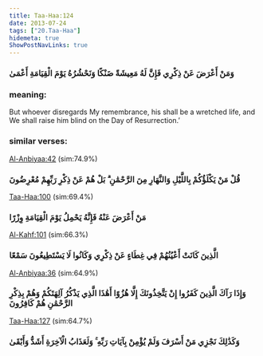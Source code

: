 ```yaml
---
title: Taa-Haa:124
date: 2013-07-24
tags: ["20.Taa-Haa"]
hidemeta: true 
ShowPostNavLinks: true 
---
```

### وَمَنْ أَعْرَضَ عَنْ ذِكْرِي فَإِنَّ لَهُ مَعِيشَةً ضَنْكًا وَنَحْشُرُهُ يَوْمَ الْقِيَامَةِ أَعْمَىٰ
### meaning: 
But whoever disregards My remembrance, his shall be a wretched life, and We shall raise him blind on the Day of Resurrection.’
### similar verses: 

[Al-Anbiyaa:42](/21/42) (sim:74.9%)

### قُلْ مَنْ يَكْلَؤُكُمْ بِاللَّيْلِ وَالنَّهَارِ مِنَ الرَّحْمَٰنِ ۗ بَلْ هُمْ عَنْ ذِكْرِ رَبِّهِمْ مُعْرِضُونَ

[Taa-Haa:100](/20/100) (sim:69.4%)

### مَنْ أَعْرَضَ عَنْهُ فَإِنَّهُ يَحْمِلُ يَوْمَ الْقِيَامَةِ وِزْرًا

[Al-Kahf:101](/18/101) (sim:66.3%)

### الَّذِينَ كَانَتْ أَعْيُنُهُمْ فِي غِطَاءٍ عَنْ ذِكْرِي وَكَانُوا لَا يَسْتَطِيعُونَ سَمْعًا

[Al-Anbiyaa:36](/21/36) (sim:64.9%)

### وَإِذَا رَآكَ الَّذِينَ كَفَرُوا إِنْ يَتَّخِذُونَكَ إِلَّا هُزُوًا أَهَٰذَا الَّذِي يَذْكُرُ آلِهَتَكُمْ وَهُمْ بِذِكْرِ الرَّحْمَٰنِ هُمْ كَافِرُونَ

[Taa-Haa:127](/20/127) (sim:64.7%)

### وَكَذَٰلِكَ نَجْزِي مَنْ أَسْرَفَ وَلَمْ يُؤْمِنْ بِآيَاتِ رَبِّهِ ۚ وَلَعَذَابُ الْآخِرَةِ أَشَدُّ وَأَبْقَىٰ
